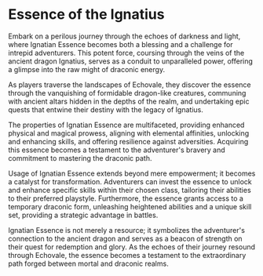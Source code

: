 # Essence of the Ignatius

Embark on a perilous journey through the echoes of darkness and light, where Ignatian Essence becomes both a blessing and a challenge for intrepid adventurers. This potent force, coursing through the veins of the ancient dragon Ignatius, serves as a conduit to unparalleled power, offering a glimpse into the raw might of draconic energy.

As players traverse the landscapes of Echovale, they discover the essence through the vanquishing of formidable dragon-like creatures, communing with ancient altars hidden in the depths of the realm, and undertaking epic quests that entwine their destiny with the legacy of Ignatius.

The properties of Ignatian Essence are multifaceted, providing enhanced physical and magical prowess, aligning with elemental affinities, unlocking and enhancing skills, and offering resilience against adversities. Acquiring this essence becomes a testament to the adventurer's bravery and commitment to mastering the draconic path.

Usage of Ignatian Essence extends beyond mere empowerment; it becomes a catalyst for transformation. Adventurers can invest the essence to unlock and enhance specific skills within their chosen class, tailoring their abilities to their preferred playstyle. Furthermore, the essence grants access to a temporary draconic form, unleashing heightened abilities and a unique skill set, providing a strategic advantage in battles.

Ignatian Essence is not merely a resource; it symbolizes the adventurer's connection to the ancient dragon and serves as a beacon of strength on their quest for redemption and glory. As the echoes of their journey resound through Echovale, the essence becomes a testament to the extraordinary path forged between mortal and draconic realms.
